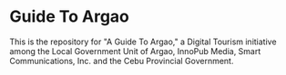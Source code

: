 Guide To Argao
===========

This is the repository for "A Guide To Argao," a Digital Tourism initiative among the Local Government Unit of Argao, InnoPub Media, Smart Communications, Inc. and the Cebu Provincial Government.
